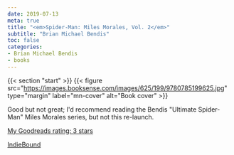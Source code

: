 ```yaml
---
date: 2019-07-13
meta: true
title: "<em>Spider-Man: Miles Morales, Vol. 2</em>"
subtitle: "Brian Michael Bendis"
toc: false
categories:
- Brian Michael Bendis
- books
---
```


{{< section "start" >}}
{{< figure src="https://images.booksense.com/images/625/199/9780785199625.jpg" type="margin" label="mn-cover" alt="Book cover" >}}

Good but not great; I'd recommend reading the Bendis "Ultimate Spider-Man" Miles Morales series, but not this re-launch.

[My Goodreads rating: 3 stars](https://www.goodreads.com/review/show/2867012912)  

[IndieBound](https://www.indiebound.org/book/9780785199625)
